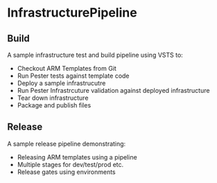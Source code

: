 # InfrastructurePipeline

## Build
A sample infrastructure test and build pipeline using VSTS to:
* Checkout ARM Templates from Git
* Run Pester tests against template code
* Deploy a sample infrastrucutre
* Run Pester Infrastrcuture validation against deployed infrastructure
* Tear down infrastructure
* Package and publish files

## Release
A sample release pipeline demonstrating:
* Releasing ARM templates using a pipeline
* Multiple stages for dev/test/prod etc.
* Release gates using environments
